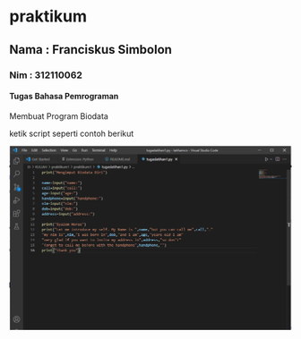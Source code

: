 # praktikum
## Nama : Franciskus Simbolon
### Nim : 312110062
#### Tugas Bahasa Pemrograman

Membuat Program Biodata<p>
ketik script seperti contoh berikut<p>
![Gambar1](ss/ss1.png.png)